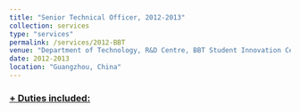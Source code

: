 ```yaml
---
title: "Senior Technical Officer, 2012-2013"
collection: services
type: "services"
permalink: /services/2012-BBT
venue: "Department of Technology, R&D Centre, BBT Student Innovation Centre, SCUT"
date: 2012-2013
location: "Guangzhou, China"
---
```


<h3><a href="javascript:void(0)" class="dsphead" onclick="dsp(this)"><span class="dspchar">+</span> Duties included:</a></h3>
  <div class="dspcont" style='display:none;'>
    <ul>
      <li>He was in a team of IT fans called to develop website (http://www.100steps.net/), Android & IOS application for Shuttle bus location and second hand online market.</li>
    </ul>
  </div>


<!-- [More information here](https://drive.google.com/file/d/1mhYtMVwwkmpTKEkw11CdpiXGaP1j87U0/view?usp=sharing)
 -->
